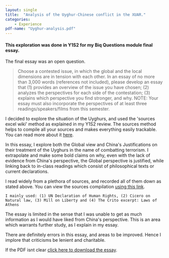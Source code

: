```yaml
---
layout: single
title:  "Analysis of the Uyghur-Chinese conflict in the XUAR."
categories: 
    - Experience
pdf-name: "Uyghur-analysis.pdf"
---
```

#### **This exploration was done in Y1S2 for my Biq Questions module final essay.**

The final essay was an open question.

> Choose a contested issue, in which the global and the local dimensions are in tension with each other. In an essay of no more than 3,000 words (references not included), please develop an essay that (1) provides an overview of the issue you have chosen; (2) analyzes the perspectives for each side of the contestation; (3) explains which perspective you find stronger, and why. NOTE: Your essay must also incorporate the perspectives of at least three readings/speakers/films from this semester. 

I decided to explore the situation of the Uyghurs, and used the 'sources excel wiki' method as explained in my Y1S2 review. The sources method helps to compile all your sources and makes everything easily trackable. You can read more about it <a href="https://www.calnewport.com/blog/2007/10/01/monday-master-class-how-to-build-a-paper-research-database/">here</a>.

In this essay, I explore both the Global view and China's Justifications on their treatment of the Uyghurs in the name of combatting terrorism. I extrapolate and make some bold claims on why, even with the lack of evidence from China's perspective, the Global perspective is justified, while linking back to in-class readings which consist of philosophical texts or current declarations. 

I read widely from a plethora of sources, and recorded all of them down as stated above. You can view the sources compilation <a href="https://docs.google.com/spreadsheets/d/1DwefaTdKhm7WrmLep8qHEpCFS2YQ74I7HxvVPAku2SA/edit?usp=sharing">using this link</a>.

`I mainly used: (1) UN Declaration of Human Rights, (2) Cicero on Natural law, (3) Mill on Liberty and (4) The Crito excerpt: Laws of Athens`

The essay is limited in the sense that I was unable to get as much information as I would have liked from China's perspective. This is an area which warrants further study, as I explain in my essay.

There are definitely errors in this essay, and areas to be improved. Hence I implore that criticisms be lenient and charitable.

If the PDF isnt clear <a href="/assets/pdf/Uyghur-analysis.pdf">click here to download the essay</a>.

<object data="/assets/pdf/Uyghur-analysis.pdf" height="500"></object>

